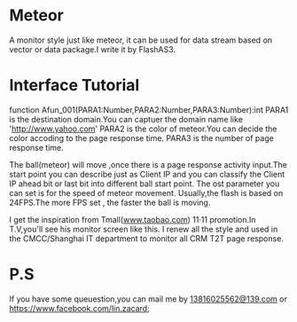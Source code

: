 Meteor
======

A monitor style just like meteor, it can be used for data stream based on vector or data package.I write it by FlashAS3.
 

Interface Tutorial
======

function Afun_001(PARA1:Number,PARA2:Number,PARA3:Number):int
PARA1 is the destination domain.You can captuer the domain name like 'http://www.yahoo.com'
PARA2 is the color of meteor.You can decide the color accoding to the page response time.
PARA3 is the number of page response time.

The ball(meteor) will move ,once there is a page response activity input.The start point you can describe just as Client IP and you can classify the Client IP ahead bit or last bit into different ball start point.
The ost parameter you can set is for the speed of meteor movement.
Usually,the flash is based on 24FPS.The more FPS set , the faster the ball is moving.

I get the inspiration from Tmall(www.taobao.com) 11·11 promotion.In T.V,you'll see his monitor screen like this.
I renew all the style and used in the CMCC/Shanghai IT department to monitor all CRM T2T page response.

P.S
=====
If you have some queuestion,you can mail me by 13816025562@139.com or https://www.facebook.com/lin.zacard;
